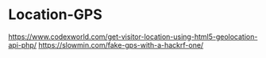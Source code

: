 # Location-GPS
https://www.codexworld.com/get-visitor-location-using-html5-geolocation-api-php/
https://slowmin.com/fake-gps-with-a-hackrf-one/
